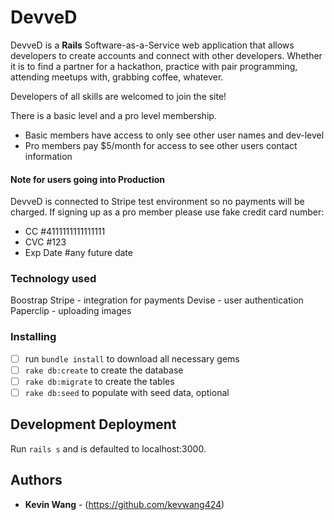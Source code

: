 # DevveD

DevveD is a **Rails** Software-as-a-Service web application that allows developers to create accounts and connect with other developers. Whether it is to find a partner for a hackathon, practice with pair programming, attending meetups with, grabbing coffee, whatever.

Developers of all skills are welcomed to join the site!

There is a basic level and a pro level membership.
  - Basic members have access to only see other user names and dev-level
  - Pro members pay $5/month for access to see other users contact information

#### Note for users going into Production
DevveD is connected to Stripe test environment so no payments will be charged.
If signing up as a pro member please use fake credit card number:
  - CC #4111111111111111
  - CVC #123
  - Exp Date #any future date

### Technology used
Boostrap
Stripe - integration for payments
Devise - user authentication
Paperclip - uploading images

### Installing

- [ ] run `bundle install` to download all necessary gems
- [ ] `rake db:create` to create the database
- [ ] `rake db:migrate` to create the tables
- [ ] `rake db:seed` to populate with seed data, optional

## Development Deployment

Run `rails s` and is defaulted to localhost:3000.

## Authors

* **Kevin Wang** - (https://github.com/kevwang424)
